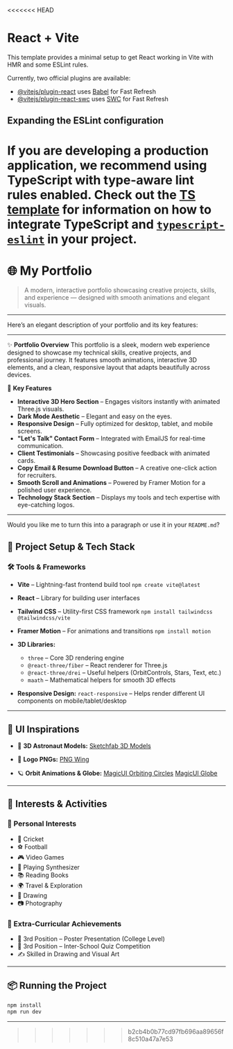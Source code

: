 <<<<<<< HEAD
# React + Vite

This template provides a minimal setup to get React working in Vite with HMR and some ESLint rules.

Currently, two official plugins are available:

- [@vitejs/plugin-react](https://github.com/vitejs/vite-plugin-react/blob/main/packages/plugin-react) uses [Babel](https://babeljs.io/) for Fast Refresh
- [@vitejs/plugin-react-swc](https://github.com/vitejs/vite-plugin-react/blob/main/packages/plugin-react-swc) uses [SWC](https://swc.rs/) for Fast Refresh

## Expanding the ESLint configuration

If you are developing a production application, we recommend using TypeScript with type-aware lint rules enabled. Check out the [TS template](https://github.com/vitejs/vite/tree/main/packages/create-vite/template-react-ts) for information on how to integrate TypeScript and [`typescript-eslint`](https://typescript-eslint.io) in your project.
=======
# 🌐 My Portfolio

> A modern, interactive portfolio showcasing creative projects, skills, and experience — designed with smooth animations and elegant visuals.

---
Here’s an elegant description of your portfolio and its key features:

---

✨ **Portfolio Overview**
This portfolio is a sleek, modern web experience designed to showcase my technical skills, creative projects, and professional journey. It features smooth animations, interactive 3D elements, and a clean, responsive layout that adapts beautifully across devices.

🔑 **Key Features**

* **Interactive 3D Hero Section** – Engages visitors instantly with animated Three.js visuals.
* **Dark Mode Aesthetic** – Elegant and easy on the eyes.
* **Responsive Design** – Fully optimized for desktop, tablet, and mobile screens.
* **"Let's Talk" Contact Form** – Integrated with EmailJS for real-time communication.
* **Client Testimonials** – Showcasing positive feedback with animated cards.
* **Copy Email & Resume Download Button** – A creative one-click action for recruiters.
* **Smooth Scroll and Animations** – Powered by Framer Motion for a polished user experience.
* **Technology Stack Section** – Displays my tools and tech expertise with eye-catching logos.

---

Would you like me to turn this into a paragraph or use it in your `README.md`?

## 🚀 Project Setup & Tech Stack

### 🛠️ Tools & Frameworks

* **Vite** – Lightning-fast frontend build tool
  `npm create vite@latest`

* **React** – Library for building user interfaces

* **Tailwind CSS** – Utility-first CSS framework
  `npm install tailwindcss @tailwindcss/vite`

* **Framer Motion** – For animations and transitions
  `npm install motion`

* **3D Libraries:**

  * `three` – Core 3D rendering engine
  * `@react-three/fiber` – React renderer for Three.js
  * `@react-three/drei` – Useful helpers (OrbitControls, Stars, Text, etc.)
  * `maath` – Mathematical helpers for smooth 3D effects

* **Responsive Design:**
  `react-responsive` – Helps render different UI components on mobile/tablet/desktop

---

## 🌟 UI Inspirations

* 🤖 **3D Astronaut Models:**
  [Sketchfab 3D Models](https://sketchfab.com/search?q=astronot&type=models)

* 🎨 **Logo PNGs:**
  [PNG Wing](https://www.pngwing.com/)

* 🪐 **Orbit Animations & Globe:**
  [MagicUI Orbiting Circles](https://magicui.design/docs/components/orbiting-circles)
  [MagicUI Globe](https://magicui.design/docs/components/globe)

---

## 🎯 Interests & Activities

### 🎯 Personal Interests

* 🏏 Cricket
* ⚽ Football
* 🎮 Video Games
* 🎹 Playing Synthesizer
* 📚 Reading Books
* 🌍 Travel & Exploration
* 🎨 Drawing
* 📷 Photography

### 🏅 Extra-Curricular Achievements

* 🥉 3rd Position – Poster Presentation (College Level)
* 🥉 3rd Position – Inter-School Quiz Competition
* ✍️ Skilled in Drawing and Visual Art

---

## 📦 Running the Project

```bash
npm install
npm run dev
```

---


>>>>>>> b2cb4b0b77cd97fb696aa89656f8c510a47a7e53
